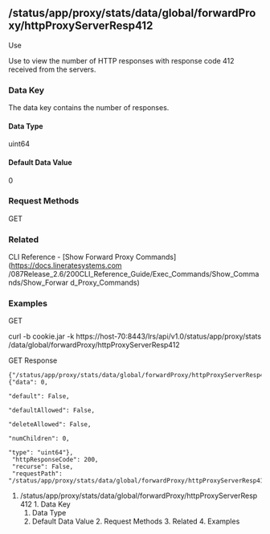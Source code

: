 ## /status/app/proxy/stats/data/global/forwardProxy/httpProxyServerResp412

Use

Use to view the number of HTTP responses with response code 412 received from
the servers.

### Data Key

The data key contains the number of responses.

#### Data Type

uint64

#### Default Data Value

0

### Request Methods

GET

### Related

CLI Reference - [Show Forward Proxy Commands](https://docs.lineratesystems.com
/087Release_2.6/200CLI_Reference_Guide/Exec_Commands/Show_Commands/Show_Forwar
d_Proxy_Commands)

### Examples

GET

curl -b cookie.jar -k https://host-70:8443/lrs/api/v1.0/status/app/proxy/stats
/data/global/forwardProxy/httpProxyServerResp412

GET Response

    
    {"/status/app/proxy/stats/data/global/forwardProxy/httpProxyServerResp412": {"data": 0,
                                                                                  "default": False,
                                                                                  "defaultAllowed": False,
                                                                                  "deleteAllowed": False,
                                                                                  "numChildren": 0,
                                                                                  "type": "uint64"},
     "httpResponseCode": 200,
     "recurse": False,
     "requestPath": "/status/app/proxy/stats/data/global/forwardProxy/httpProxyServerResp412"}
    

  1. /status/app/proxy/stats/data/global/forwardProxy/httpProxyServerResp412
    1. Data Key
      1. Data Type
      2. Default Data Value
    2. Request Methods
    3. Related
    4. Examples

